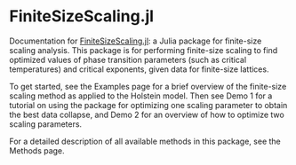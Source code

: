 # FiniteSizeScaling.jl

Documentation for [FiniteSizeScaling.jl](https://github.com/owenpb/FiniteSizeScaling.jl): a Julia package for finite-size scaling analysis. This package is for performing finite-size scaling to find optimized values of phase transition parameters (such as critical temperatures) and critical exponents, given data for finite-size lattices.

To get started, see the Examples page for a brief overview of the finite-size scaling method as applied to the Holstein model. Then see Demo 1 for a tutorial on using the package for optimizing one scaling parameter to obtain the best data collapse, and Demo 2 for an overview of how to optimize two scaling parameters.

For a detailed description of all available methods in this package, see the Methods page.
